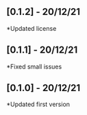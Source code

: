 ## [0.1.2] - 20/12/21

*Updated license

## [0.1.1] - 20/12/21

*Fixed small issues

## [0.1.0] - 20/12/21

*Updated first version